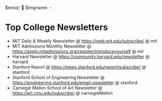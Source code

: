 $emoji: 📃
$imgname: -

# Top College Newsletters

- MIT Daily & Weekly Newsletter @ https://web.mit.edu/subscribe/ @ mit
- MIT Admissions Monthly Newsletter @ https://apply.mitadmissions.org/register/introduceyourself @ mit
- Harvard Newsletter @ https://community.harvard.edu/newsletter @ harvard
- Stanford Report @ https://news.stanford.edu/report/subscribe/ @ stanford
- Stanford School of Engineering Newsletter @ https://engineering.stanford.edu/email-newsletter @ stanford
- Carnegie Mellon School of Art Newsletter @ https://art.cmu.edu/subscribe/ @ carnegieMellon